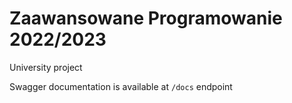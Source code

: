 # Zaawansowane Programowanie 2022/2023
University project

Swagger documentation is available at `/docs` endpoint
